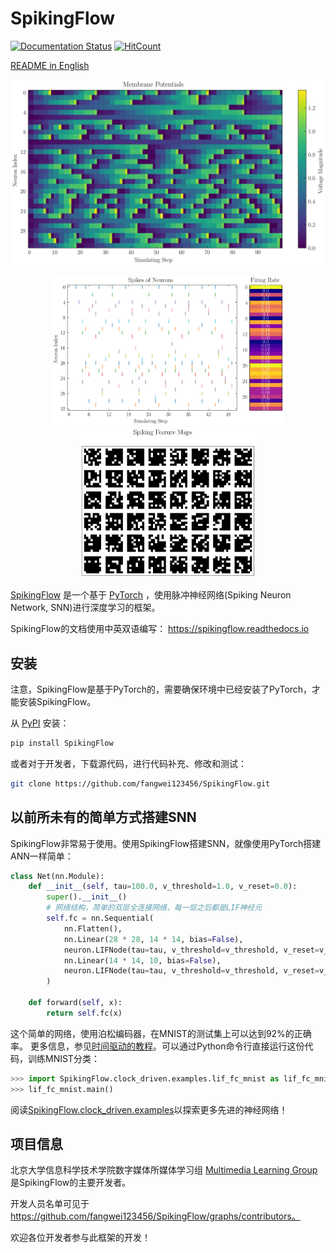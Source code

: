# SpikingFlow

[![Documentation Status](https://readthedocs.org/projects/spikingflow/badge/?version=latest)](https://spikingflow.readthedocs.io/zh_CN/latest)
[![HitCount](http://hits.dwyl.com/fangwei123456/SpikingFlow.svg)](http://hits.dwyl.com/fangwei123456/SpikingFlow)

[README in English](https://github.com/fangwei123456/SpikingFlow/blob/master/README.md)

![plot_2d_heatmap](docs/source/_static/API/visualizing/plot_2d_heatmap.svg)

<center class="half">
    <img src="docs/source/_static/API/visualizing/plot_1d_spikes.svg" height=240><img src="docs/source/_static/API/visualizing/plot_2d_spiking_feature_map.svg" height=240>
</center>


[SpikingFlow](https://github.com/fangwei123456/SpikingFlow) 是一个基于 [PyTorch](https://pytorch.org/) ，使用脉冲神经网络(Spiking Neuron Network, SNN)进行深度学习的框架。

SpikingFlow的文档使用中英双语编写： https://spikingflow.readthedocs.io

## 安装

注意，SpikingFlow是基于PyTorch的，需要确保环境中已经安装了PyTorch，才能安装SpikingFlow。

从 [PyPI](https://pypi.org/project/SpikingFlow/) 安装：

```bash
pip install SpikingFlow
```

或者对于开发者，下载源代码，进行代码补充、修改和测试：

```bash
git clone https://github.com/fangwei123456/SpikingFlow.git
```

## 以前所未有的简单方式搭建SNN

SpikingFlow非常易于使用。使用SpikingFlow搭建SNN，就像使用PyTorch搭建ANN一样简单：

```python
class Net(nn.Module):
    def __init__(self, tau=100.0, v_threshold=1.0, v_reset=0.0):
        super().__init__()
        # 网络结构，简单的双层全连接网络，每一层之后都是LIF神经元
        self.fc = nn.Sequential(
            nn.Flatten(),
            nn.Linear(28 * 28, 14 * 14, bias=False),
            neuron.LIFNode(tau=tau, v_threshold=v_threshold, v_reset=v_reset),
            nn.Linear(14 * 14, 10, bias=False),
            neuron.LIFNode(tau=tau, v_threshold=v_threshold, v_reset=v_reset)
        )

    def forward(self, x):
        return self.fc(x)
```

这个简单的网络，使用泊松编码器，在MNIST的测试集上可以达到92%的正确率。 更多信息，参见[时间驱动的教程](https://spikingflow.readthedocs.io/zh_CN/latest/tutorial.clock_driven.html)。可以通过Python命令行直接运行这份代码，训练MNIST分类：

```python
>>> import SpikingFlow.clock_driven.examples.lif_fc_mnist as lif_fc_mnist
>>> lif_fc_mnist.main()
```

阅读[SpikingFlow.clock_driven.examples](https://spikingflow.readthedocs.io/zh_CN/latest/SpikingFlow.clock_driven.examples.html)以探索更多先进的神经网络！

## 项目信息

北京大学信息科学技术学院数字媒体所媒体学习组 [Multimedia Learning Group](https://pkuml.org/) 是SpikingFlow的主要开发者。

开发人员名单可见于 https://github.com/fangwei123456/SpikingFlow/graphs/contributors。

欢迎各位开发者参与此框架的开发！
